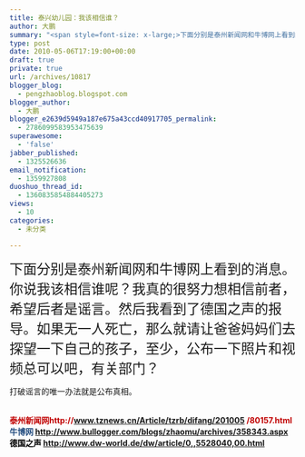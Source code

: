 ```yaml
---
title: 泰兴幼儿园：我该相信谁？
author: 大鹏
summary: "<span style=font-size: x-large;>下面分别是泰州新闻网和牛博网上看到的消息。你说我该相信谁呢？我真的很努力想相信前者，希望后者是谣言。然后我看到了德国之声的报导。如果无一人死亡，那么就请让爸爸妈妈们去探望一下自己的孩子，至少，公布一下照片和视频总可以吧，有关部门？</span>"
type: post
date: 2010-05-06T17:19:00+00:00
draft: true
private: true
url: /archives/10817
blogger_blog:
  - pengzhaoblog.blogspot.com
blogger_author:
  - 大鹏
blogger_e2639d5949a187e675a43ccd40917705_permalink:
  - 2786099583953475639
superawesome:
  - 'false'
jabber_published:
  - 1325526636
email_notification:
  - 1359927808
duoshuo_thread_id:
  - 1360835854884405273
views:
  - 10
categories:
  - 未分类

---
```

<span style="font-size: x-large;">下面分别是泰州新闻网和牛博网上看到的消息。你说我该相信谁呢？我真的很努力想相信前者，希望后者是谣言。然后我看到了德国之声的报导。如果无一人死亡，那么就请让爸爸妈妈们去探望一下自己的孩子，至少，公布一下照片和视频总可以吧，有关部门？</span>

打破谣言的唯一办法就是公布真相。
  
<br style="color: #c00000;" /><span style="font-weight: bold; color: #c00000;">泰州新闻网http://www.tznews.cn/Article/tzrb/difang/201005 /80157.html</span><br style="color: #c00000;" /><span style="font-weight: bold; color: #1f497d;">牛博网 http://www.bullogger.com/blogs/zhaomu/archives/358343.aspx</span><br style="color: #1f497d;" /><span style="font-weight: bold; color: #000000;">德国之声 http://www.dw-world.de/dw/article/0,,5528040,00.html</span><br style="color: #000000;" /><br style="color: #000000;" />
